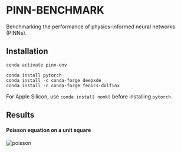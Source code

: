 # PINN-BENCHMARK

Benchmarking the performance of physics-informed neural networks (PINNs).

## Installation

```
conda activate pinn-env

conda install pytorch
conda install -c conda-forge deepxde
conda install -c conda-forge fenics-dolfinx
```

For Apple Silicon, use `conda install nomkl` before installing `pytorch`.


## Results

#### Poisson equation on a unit square
![poisson](https://github.com/appliedAI-Initiative/pinn-benchmark/blob/main/output/error_vs_wall_time_poisson.png?raw=true)